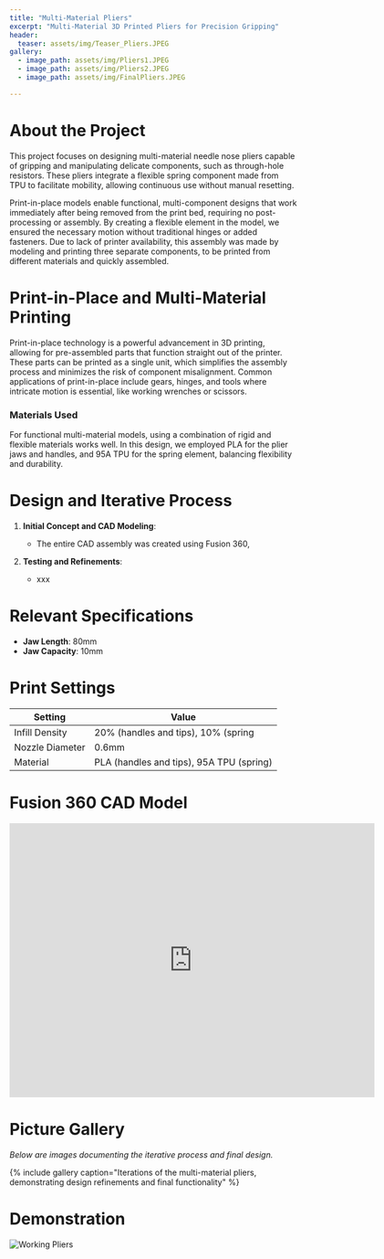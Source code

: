 ```yaml
---
title: "Multi-Material Pliers"
excerpt: "Multi-Material 3D Printed Pliers for Precision Gripping"
header:
  teaser: assets/img/Teaser_Pliers.JPEG
gallery:
  - image_path: assets/img/Pliers1.JPEG
  - image_path: assets/img/Pliers2.JPEG
  - image_path: assets/img/FinalPliers.JPEG

---
```


# About the Project

This project focuses on designing multi-material needle nose pliers capable of gripping and manipulating delicate components, such as through-hole resistors. These pliers integrate a flexible spring component made from TPU to facilitate mobility, allowing continuous use without manual resetting.

Print-in-place models enable functional, multi-component designs that work immediately after being removed from the print bed, requiring no post-processing or assembly. By creating a flexible element in the model, we ensured the necessary motion without traditional hinges or added fasteners. Due to lack of printer availability, this assembly was made by modeling and printing three separate components, to be printed from different materials and quickly assembled.

# Print-in-Place and Multi-Material Printing

Print-in-place technology is a powerful advancement in 3D printing, allowing for pre-assembled parts that function straight out of the printer. These parts can be printed as a single unit, which simplifies the assembly process and minimizes the risk of component misalignment. Common applications of print-in-place include gears, hinges, and tools where intricate motion is essential, like working wrenches or scissors.

### Materials Used
For functional multi-material models, using a combination of rigid and flexible materials works well. In this design, we employed  PLA for the plier jaws and handles, and 95A TPU for the spring element, balancing flexibility and durability.

# Design and Iterative Process

1. **Initial Concept and CAD Modeling**: 
   - The entire CAD assembly was created using Fusion 360, 

2. **Testing and Refinements**: 
   - xxx

# Relevant Specifications

- **Jaw Length**: 80mm
- **Jaw Capacity**: 10mm

# Print Settings

| Setting         | Value      |
| --------------- | ---------- |
| Infill Density  | 20% (handles and tips), 10% (spring |
| Nozzle Diameter  | 0.6mm |
| Material        | PLA (handles and tips), 95A TPU (spring) |

# Fusion 360 CAD Model

<iframe src="https://vanderbilt643.autodesk360.com/shares/public/SH286ddQT78850c0d8a44bb592effdf42de0?mode=embed" width="640" height="480" allowfullscreen="true" webkitallowfullscreen="true" mozallowfullscreen="true"  frameborder="0"></iframe>

# Picture Gallery
*Below are images documenting the iterative process and final design.*

{% include gallery caption="Iterations of the multi-material pliers, demonstrating design refinements and final functionality" %}

# Demonstration
![Working Pliers](/assets/img/WorkingPliers.gif)

